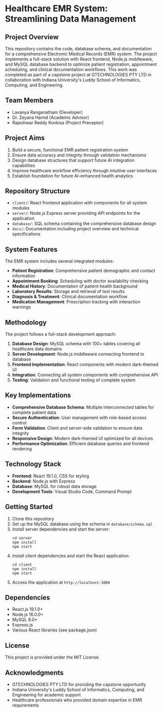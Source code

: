 
# Healthcare EMR System: Streamlining Data Management

## Project Overview
This repository contains the code, database schema, and documentation for a comprehensive Electronic Medical Records (EMR) system. The project implements a full-stack solution with React frontend, Node.js middleware, and MySQL database backend to optimize patient registration, appointment scheduling, and clinical documentation workflows. This work was completed as part of a capstone project at GTECHNOLOGIES PTY LTD in collaboration with Indiana University's Luddy School of Informatics, Computing, and Engineering.

## Team Members
* Lavanya Ranganatham (Developer)
* Dr. Zeyana Hamid (Academic Advisor)
* Rajeshwar Reddy Konkisa (Project Preceptor)

## Project Aims
1. Build a secure, functional EMR patient registration system
2. Ensure data accuracy and integrity through validation mechanisms
3. Design database structures that support future AI integration capabilities
4. Improve healthcare workflow efficiency through intuitive user interfaces
5. Establish foundation for future AI-enhanced health analytics

## Repository Structure
* `client/`: React frontend application with components for all system modules
* `server/`: Node.js Express server providing API endpoints for the application
* `database/`: SQL schema containing the comprehensive database design
* `docs/`: Documentation including project overview and technical specifications

## System Features
The EMR system includes several integrated modules:
* **Patient Registration**: Comprehensive patient demographic and contact information
* **Appointment Booking**: Scheduling with doctor availability checking
* **Medical History**: Documentation of patient health background
* **Laboratory Results**: Storage and retrieval of test results
* **Diagnosis & Treatment**: Clinical documentation workflow
* **Medication Management**: Prescription tracking with interaction warnings

## Methodology
The project follows a full-stack development approach:
1. **Database Design**: MySQL schema with 100+ tables covering all healthcare data domains
2. **Server Development**: Node.js middleware connecting frontend to database
3. **Frontend Implementation**: React components with modern dark-themed UI
4. **Integration**: Connecting all system components with comprehensive API
5. **Testing**: Validation and functional testing of complete system

## Key Implementations
* **Comprehensive Database Schema**: Multiple interconnected tables for complete patient data
* **Secure Authentication**: User management with role-based access control
* **Form Validation**: Client and server-side validation to ensure data integrity
* **Responsive Design**: Modern dark-themed UI optimized for all devices
* **Performance Optimization**: Efficient database queries and frontend rendering

## Technology Stack
* **Frontend**: React 19.1.0, CSS for styling
* **Backend**: Node.js with Express
* **Database**: MySQL for robust data storage
* **Development Tools**: Visual Studio Code, Command Prompt

## Getting Started
1. Clone this repository
2. Set up the MySQL database using the schema in `database/schema.sql`
3. Install server dependencies and start the server:
   ```
   cd server
   npm install
   npm start
   ```
4. Install client dependencies and start the React application:
   ```
   cd client
   npm install
   npm start
   ```
5. Access the application at `http://localhost:3000`

## Dependencies
* React.js 19.1.0+
* Node.js 16.0.0+
* MySQL 8.0+
* Express.js
* Various React libraries (see package.json)

## License
This project is provided under the MIT License.

## Acknowledgments
* GTECHNOLOGIES PTY LTD for providing the capstone opportunity
* Indiana University's Luddy School of Informatics, Computing, and Engineering for academic support
* Healthcare professionals who provided domain expertise in EMR requirements
